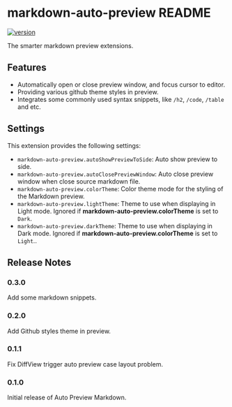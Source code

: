# markdown-auto-preview README

[![version](https://img.shields.io/visual-studio-marketplace/v/vv13.markdown-auto-preview?label=vscode%20marketplace)](https://marketplace.visualstudio.com/items?itemName=vv13.markdown-auto-preview)

The smarter markdown preview extensions.

## Features

- Automatically open or close preview window, and focus cursor to editor.
- Providing various github theme styles in preview.
- Integrates some commonly used syntax snippets, like `/h2`, `/code`, `/table` and etc.

## Settings

This extension provides the following settings:

- `markdown-auto-preview.autoShowPreviewToSide`: Auto show preview to side.
- `markdown-auto-preview.autoClosePreviewWindow`: Auto close preview window when close source markdown file.
- `markdown-auto-preview.colorTheme`: Color theme mode for the styling of the Markdown preview.
- `markdown-auto-preview.lightTheme`: Theme to use when displaying in Light mode. Ignored if **markdown-auto-preview.colorTheme** is set to `Dark`.
- `markdown-auto-preview.darkTheme`: Theme to use when displaying in Dark mode. Ignored if **markdown-auto-preview.colorTheme** is set to `Light`..

## Release Notes

### 0.3.0

Add some markdown snippets.

### 0.2.0

Add Github styles theme in preview.

### 0.1.1

Fix DiffView trigger auto preview case layout problem.

### 0.1.0

Initial release of Auto Preview Markdown.
